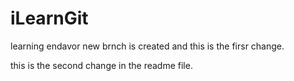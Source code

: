 # iLearnGit
learning endavor
new brnch is created and this is the firsr change.

this is the second change in the readme file.
